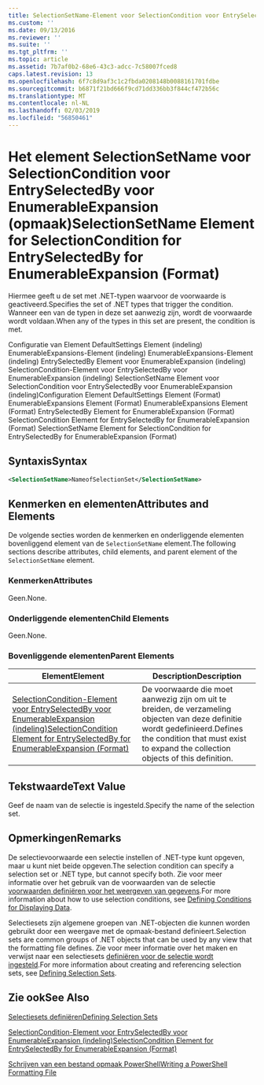 ```yaml
---
title: SelectionSetName-Element voor SelectionCondition voor EntrySelectedBy voor EnumerableExpansion (indeling) | Microsoft Docs
ms.custom: ''
ms.date: 09/13/2016
ms.reviewer: ''
ms.suite: ''
ms.tgt_pltfrm: ''
ms.topic: article
ms.assetid: 7b7af0b2-68e6-43c3-adcc-7c58007fced8
caps.latest.revision: 13
ms.openlocfilehash: 6f7c8d9af3c1c2fbda0208148b0088161701fdbe
ms.sourcegitcommit: b6871f21bd666f9cd71dd336bb3f844cf472b56c
ms.translationtype: MT
ms.contentlocale: nl-NL
ms.lasthandoff: 02/03/2019
ms.locfileid: "56850461"
---
```

# <a name="selectionsetname-element-for-selectioncondition-for-entryselectedby-for-enumerableexpansion-format"></a><span data-ttu-id="4c392-102">Het element SelectionSetName voor SelectionCondition voor EntrySelectedBy voor EnumerableExpansion (opmaak)</span><span class="sxs-lookup"><span data-stu-id="4c392-102">SelectionSetName Element for SelectionCondition for EntrySelectedBy for EnumerableExpansion (Format)</span></span>

<span data-ttu-id="4c392-103">Hiermee geeft u de set met .NET-typen waarvoor de voorwaarde is geactiveerd.</span><span class="sxs-lookup"><span data-stu-id="4c392-103">Specifies the set of .NET types that trigger the condition.</span></span> <span data-ttu-id="4c392-104">Wanneer een van de typen in deze set aanwezig zijn, wordt de voorwaarde wordt voldaan.</span><span class="sxs-lookup"><span data-stu-id="4c392-104">When any of the types in this set are present, the condition is met.</span></span>

<span data-ttu-id="4c392-105">Configuratie van Element DefaultSettings Element (indeling) EnumerableExpansions-Element (indeling) EnumerableExpansions-Element (indeling) EntrySelectedBy Element voor EnumerableExpansion (indeling) SelectionCondition-Element voor EntrySelectedBy voor EnumerableExpansion (indeling) SelectionSetName Element voor SelectionCondition voor EntrySelectedBy voor EnumerableExpansion (indeling)</span><span class="sxs-lookup"><span data-stu-id="4c392-105">Configuration Element DefaultSettings Element (Format) EnumerableExpansions Element (Format) EnumerableExpansions Element (Format) EntrySelectedBy Element for EnumerableExpansion (Format) SelectionCondition Element for EntrySelectedBy for EnumerableExpansion (Format) SelectionSetName Element for SelectionCondition for EntrySelectedBy for EnumerableExpansion (Format)</span></span>

## <a name="syntax"></a><span data-ttu-id="4c392-106">Syntaxis</span><span class="sxs-lookup"><span data-stu-id="4c392-106">Syntax</span></span>

```xml
<SelectionSetName>NameofSelectionSet</SelectionSetName>
```

## <a name="attributes-and-elements"></a><span data-ttu-id="4c392-107">Kenmerken en elementen</span><span class="sxs-lookup"><span data-stu-id="4c392-107">Attributes and Elements</span></span>

<span data-ttu-id="4c392-108">De volgende secties worden de kenmerken en onderliggende elementen bovenliggend element van de `SelectionSetName` element.</span><span class="sxs-lookup"><span data-stu-id="4c392-108">The following sections describe attributes, child elements, and parent element of the `SelectionSetName` element.</span></span>

### <a name="attributes"></a><span data-ttu-id="4c392-109">Kenmerken</span><span class="sxs-lookup"><span data-stu-id="4c392-109">Attributes</span></span>

<span data-ttu-id="4c392-110">Geen.</span><span class="sxs-lookup"><span data-stu-id="4c392-110">None.</span></span>

### <a name="child-elements"></a><span data-ttu-id="4c392-111">Onderliggende elementen</span><span class="sxs-lookup"><span data-stu-id="4c392-111">Child Elements</span></span>

<span data-ttu-id="4c392-112">Geen.</span><span class="sxs-lookup"><span data-stu-id="4c392-112">None.</span></span>

### <a name="parent-elements"></a><span data-ttu-id="4c392-113">Bovenliggende elementen</span><span class="sxs-lookup"><span data-stu-id="4c392-113">Parent Elements</span></span>

|<span data-ttu-id="4c392-114">Element</span><span class="sxs-lookup"><span data-stu-id="4c392-114">Element</span></span>|<span data-ttu-id="4c392-115">Description</span><span class="sxs-lookup"><span data-stu-id="4c392-115">Description</span></span>|
|-------------|-----------------|
|[<span data-ttu-id="4c392-116">SelectionCondition-Element voor EntrySelectedBy voor EnumerableExpansion (indeling)</span><span class="sxs-lookup"><span data-stu-id="4c392-116">SelectionCondition Element for EntrySelectedBy for EnumerableExpansion (Format)</span></span>](./selectioncondition-element-for-entryselectedby-for-enumerableexpansion-format.md)|<span data-ttu-id="4c392-117">De voorwaarde die moet aanwezig zijn om uit te breiden, de verzameling objecten van deze definitie wordt gedefinieerd.</span><span class="sxs-lookup"><span data-stu-id="4c392-117">Defines the condition that must exist to expand the collection objects of this definition.</span></span>|

## <a name="text-value"></a><span data-ttu-id="4c392-118">Tekstwaarde</span><span class="sxs-lookup"><span data-stu-id="4c392-118">Text Value</span></span>

<span data-ttu-id="4c392-119">Geef de naam van de selectie is ingesteld.</span><span class="sxs-lookup"><span data-stu-id="4c392-119">Specify the name of the selection set.</span></span>

## <a name="remarks"></a><span data-ttu-id="4c392-120">Opmerkingen</span><span class="sxs-lookup"><span data-stu-id="4c392-120">Remarks</span></span>

<span data-ttu-id="4c392-121">De selectievoorwaarde een selectie instellen of .NET-type kunt opgeven, maar u kunt niet beide opgeven.</span><span class="sxs-lookup"><span data-stu-id="4c392-121">The selection condition can specify a selection set or .NET type, but cannot specify both.</span></span> <span data-ttu-id="4c392-122">Zie voor meer informatie over het gebruik van de voorwaarden van de selectie [voorwaarden definiëren voor het weergeven van gegevens](./defining-conditions-for-displaying-data.md).</span><span class="sxs-lookup"><span data-stu-id="4c392-122">For more information about how to use selection conditions, see [Defining Conditions for Displaying Data](./defining-conditions-for-displaying-data.md).</span></span>

<span data-ttu-id="4c392-123">Selectiesets zijn algemene groepen van .NET-objecten die kunnen worden gebruikt door een weergave met de opmaak-bestand definieert.</span><span class="sxs-lookup"><span data-stu-id="4c392-123">Selection sets are common groups of .NET objects that can be used by any view that the formatting file defines.</span></span> <span data-ttu-id="4c392-124">Zie voor meer informatie over het maken en verwijst naar een selectiesets [definiëren voor de selectie wordt ingesteld](./defining-selection-sets.md).</span><span class="sxs-lookup"><span data-stu-id="4c392-124">For more information about creating and referencing selection sets, see [Defining Selection Sets](./defining-selection-sets.md).</span></span>

## <a name="see-also"></a><span data-ttu-id="4c392-125">Zie ook</span><span class="sxs-lookup"><span data-stu-id="4c392-125">See Also</span></span>

[<span data-ttu-id="4c392-126">Selectiesets definiëren</span><span class="sxs-lookup"><span data-stu-id="4c392-126">Defining Selection Sets</span></span>](./defining-selection-sets.md)

[<span data-ttu-id="4c392-127">SelectionCondition-Element voor EntrySelectedBy voor EnumerableExpansion (indeling)</span><span class="sxs-lookup"><span data-stu-id="4c392-127">SelectionCondition Element for EntrySelectedBy for EnumerableExpansion (Format)</span></span>](./selectioncondition-element-for-entryselectedby-for-enumerableexpansion-format.md)

[<span data-ttu-id="4c392-128">Schrijven van een bestand opmaak PowerShell</span><span class="sxs-lookup"><span data-stu-id="4c392-128">Writing a PowerShell Formatting File</span></span>](./writing-a-powershell-formatting-file.md)
